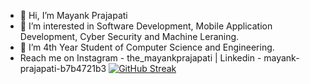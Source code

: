 - 👋 Hi, I’m Mayank Prajapati 
- 👀 I’m interested in Software Development, Mobile Application Development, Cyber Security and Machine Leraning. 
- 🌱 I’m 4th Year Student of Computer Science and Engineering. 
- Reach me on Instagram - the_mayankprajapati | Linkedin - mayank-prajapati-b7b4721b3
                              [![GitHub Streak](http://github-readme-streak-stats.herokuapp.com?user=MayankPrajapati08&theme=android-dark&date_format=j%20M%5B%20Y%5D)](https://git.io/streak-stats)
